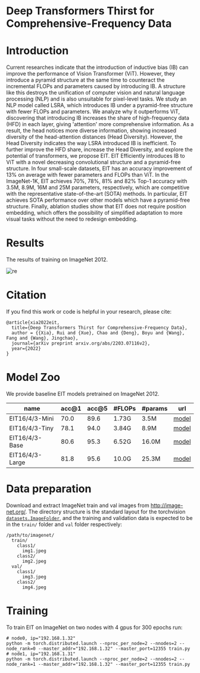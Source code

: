 # Deep Transformers Thirst for Comprehensive-Frequency Data

# Introduction
Current researches indicate that the introduction of inductive bias (IB) can improve the performance of Vision Transformer (ViT). However, they introduce a pyramid structure at the same time to counteract the incremental FLOPs and parameters caused by introducing IB. A structure like this destroys the unification of computer vision and natural language processing (NLP) and is also unsuitable for pixel-level tasks. We study an NLP model called LSRA, which introduces IB under a pyramid-free structure with fewer FLOPs and parameters. We analyze why it outperforms ViT, discovering that introducing IB increases the share of high-frequency data (HFD) in each layer, giving 'attention' more comprehensive information. As a result, the head notices more diverse information, showing increased diversity of the head-attention distances (Head Diversity). However, the Head Diversity indicates the way LSRA introduced IB is inefficient. To further improve the HFD share, increase the Head Diversity, and explore the potential of transformers, we propose EIT. EIT Efficiently introduces IB to ViT with a novel decreasing convolutional structure and a pyramid-free structure. In four small-scale datasets, EIT has an accuracy improvement of 13% on average with fewer parameters and FLOPs than ViT. In the ImageNet-1K, EIT achieves 70%, 78%, 81% and 82% Top-1 accuracy with 3.5M, 8.9M, 16M and 25M parameters, respectively, which are competitive with the representative state-of-the-art (SOTA) methods. In particular, EIT achieves SOTA performance over other models which have a pyramid-free structure. Finally, ablation studies show that EIT does not require position embedding, which offers the possibility of simplified adaptation to more visual tasks without the need to redesign embedding.

# Results
The results of training on ImageNet 2012.

![re](https://github.com/MrHaiPi/EIT/imagenet1k.jpg)

# Citation
If you find this work or code is helpful in your research, please cite:
```
@article{xia2022eit,
  title={Deep Transformers Thirst for Comprehensive-Frequency Data},
  author = {{Xia}, Rui and {Xue}, Chao and {Deng}, Boyu and {Wang}, Fang and {Wang}, Jingchao},
  journal={arXiv preprint arxiv.org/abs/2203.07116v2},
  year={2022}
}
```

# Model Zoo

We provide baseline EIT models pretrained on ImageNet 2012.

| name | acc@1 | acc@5 | #FLOPs | #params | url |     
| --- | --- | --- | --- | --- | --- | 
| EIT16/4/3-Mini | 70.0 | 89.6 | 1.73G | 3.5M | [model](https://github.com/MrHaiPi/EIT/tree/main/model/eit-16-4-3-mini) |  
| EIT16/4/3-Tiny | 78.1 | 94.0 | 3.84G | 8.9M | [model](https://github.com/MrHaiPi/EIT/tree/main/model/eit-16-4-3-tiny) |  
| EIT16/4/3-Base | 80.6 | 95.3 | 6.52G | 16.0M | [model](https://github.com/MrHaiPi/EIT/tree/main/model/eit-16-4-3-base) |  
| EIT16/4/3-Large | 81.8 | 95.6 | 10.0G | 25.3M | [model](https://github.com/MrHaiPi/EIT/tree/main/model/eit-16-4-3-large) |  


# Data preparation

Download and extract ImageNet train and val images from http://image-net.org/.
The directory structure is the standard layout for the torchvision [`datasets.ImageFolder`](https://pytorch.org/docs/stable/torchvision/datasets.html#imagefolder), and the training and validation data is expected to be in the `train/` folder and `val` folder respectively:

```
/path/to/imagenet/
  train/
    class1/
      img1.jpeg
    class2/
      img2.jpeg
  val/
    class1/
      img3.jpeg
    class2/
      img4.jpeg
```

# Training
To train EIT on ImageNet on two nodes with 4 gpus for 300 epochs run:
```
# node0, ip="192.168.1.32"
python -m torch.distributed.launch --nproc_per_node=2 --nnodes=2 --node_rank=0 --master_addr="192.168.1.32" --master_port=12355 train.py
# node1, ip="192.168.1.31"
python -m torch.distributed.launch --nproc_per_node=2 --nnodes=2 --node_rank=1 --master_addr="192.168.1.32" --master_port=12355 train.py
```
